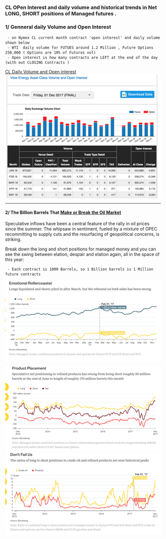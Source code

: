 
###  CL OPen Interest and daily volume and historical trends in Net LONG, SHORT positions of Managed futures .


### 1/  Genneral daily Volume and Open Interest
```
 - on Nymex CL current month contract 'open interest' and daily volume shown below
 - WTI  daily volume for FUTUES around 1.2 Million , Future Options 250,000 ( Options are 10% of Futures vol)
 - Open interest is how many contracts are LEFT at the end of the day (with out CLOSING Contracts )
 ```
 
[CL Daily Volume and Open interest](http://www.cmegroup.com/trading/energy/crude-oil/light-sweet-crude_quotes_volume_voi.html?marginsTab=SOM)
![CL-openInterest-daily-volume.png](CL-openInterest-daily-volume.png)

------------------------------------------------------------------------

####  2/ The Billion Barrels That [Make or Break the Oil Market](https://www.bloomberg.com/gadfly/articles/2017-12-04/crude-oil-net-long-positions-near-record-1-billion-barrels)

Speculative inflows have been a central feature of the rally in oil prices since the summer. The whipsaw in sentiment, 
fueled by a mixture of OPEC recommitting to supply cuts and the resurfacing of geopolitical concerns, is striking. 


Break down the long and short positions for managed money and you can see the swing between elation, despair and elation again, all in the space of this year:

```
 - Each contract is 1000 Barrels, so 1 Billion barrels is 1 Million future contracts 
```
![CL-net-Long-Short-Barrels](CL-net-Long-Short-Barrels.png)

![CL-Gasoline-Long-short](CL-Gasoline-Long-short.png)
![CL-Long-Short-ratio](CL-Long-Short-ratio.png)

